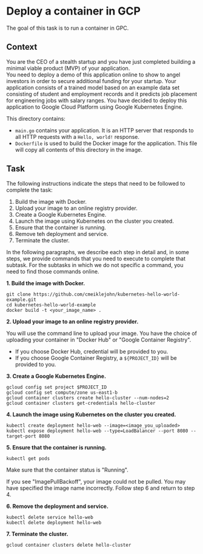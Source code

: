 # Deploy a container in GCP

The goal of this task is to run a container in GPC.

## Context

You are the CEO of a stealth startup and you have just completed building a minimal viable product (MVP) of your application.  
You need to deploy a demo of this application online to show to angel investors in order to secure additional funding for your startup. 
Your application consists of a trained model based on an example data set consisting of student and employment records and it predicts job placement for engineering jobs with salary ranges.
You have decided to deploy this application to Google Cloud Platform using Google Kubernetes Engine.

This directory contains:

- `main.go` contains your application. It is an HTTP server that responds to all HTTP
  requests with a  `Hello, world!` response.
- `Dockerfile` is used to build the Docker image for the application. This file will copy all contents of this directory in the image.

## Task

The following instructions indicate the steps that need to be followed to complete the task:
1. Build the image with Docker.
2. Upload your image to an online registry provider.
3. Create a Google Kubernetes Engine.
4. Launch the image using Kubernetes on the cluster you created.
5. Ensure that the container is running.
6. Remove teh deployment and service.
7. Terminate the cluster.

In the following paragraphs, we describe each step in detail and, in some steps, we provide commands that you need to execute to complete that subtask. For the subtasks in which we do not specific a command, you need to find those commands online.

**1. Build the image with Docker.**

```
git clone https://github.com/cmeiklejohn/kubernetes-hello-world-example.git
cd kubernetes-hello-world-example
docker build -t <your_image_name> . 
```

**2. Upload your image to an online registry provider.**

You will use the command line to upload your image. You have the choice of uploading your container in "Docker Hub" or "Google Container Registry".

- If you choose Docker Hub, credential will be provided to you. 
- If you choose Google Container Registry, a ``` ${PROJECT_ID} ``` will be provided to you.


**3. Create a Google Kubernetes Engine.**

```
gcloud config set project $PROJECT_ID
gcloud config set compute/zone us-east1-b
gcloud container clusters create hello-cluster --num-nodes=2
gcloud container clusters get-credentials hello-cluster
```

**4. Launch the image using Kubernetes on the cluster you created.**

```
kubectl create deployment hello-web --image=<image_you_uploaded>
kubectl expose deployment hello-web --type=LoadBalancer --port 8080 --target-port 8080
```

**5. Ensure that the container is running.**

```
kubectl get pods
```

Make sure that the container status is "Running". 

If you see "ImagePullBackoff", your image could not be pulled. You may have specified the image name incorrectly. Follow step 6 and return to step 4.

**6. Remove the deployment and service.**

```
kubectl delete service hello-web
kubectl delete deployment hello-web
```

**7. Terminate the cluster.**

```
gcloud container clusters delete hello-cluster
```
